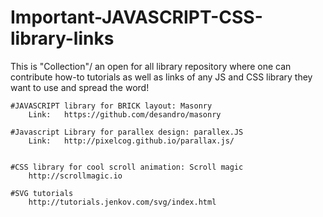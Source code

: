 # Important-JAVASCRIPT-CSS-library-links
This is "Collection"/  an open for all library repository where one can contribute how-to tutorials as well as links of any JS and CSS library they want to use and spread the word! 

	#JAVASCRIPT library for BRICK layout: Masonry 
		Link:	https://github.com/desandro/masonry

	#Javascript Library for parallex design: parallex.JS
		Link:	http://pixelcog.github.io/parallax.js/


	#CSS library for cool scroll animation: Scroll magic
		http://scrollmagic.io

	#SVG tutorials
		http://tutorials.jenkov.com/svg/index.html
